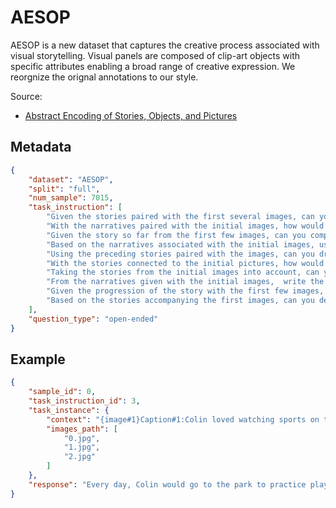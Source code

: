 # AESOP

AESOP is a new dataset that captures the creative process associated with visual storytelling. Visual panels are composed of clip-art objects with specific attributes enabling a broad range of creative expression. We reorgnize the orignal annotations to our style.

Source: 
- [Abstract Encoding of Stories, Objects, and Pictures](https://ieeexplore.ieee.org/document/9710625)
## Metadata

```json
{
    "dataset": "AESOP",
    "split": "full",
    "num_sample": 7015,
    "task_instruction": [
        "Given the stories paired with the first several images, can you finish the story based on the last image?",
        "With the narratives paired with the initial images, how would you conclude the story using the last picture?",
        "Given the story so far from the first few images, can you complete the tale considering the final image?",
        "Based on the narratives associated with the initial images, use the final picture to bring the story to a close.",
        "Using the preceding stories paired with the images, can you draft the ending with reference to the last image?",
        "With the stories connected to the initial pictures, how would you write the climax based on the last picture?",
        "Taking the stories from the initial images into account, can you conclude the story using the elements of the final image?",
        "From the narratives given with the initial images,  write the conclusion using the final image",
        "Given the progression of the story with the first few images, can you write a fitting end considering the last image?",
        "Based on the stories accompanying the first images, can you devise a conclusion for the story that incorporates the last image?"
    ],
    "question_type": "open-ended"
}
```

## Example

```json
{
    "sample_id": 0,
    "task_instruction_id": 3,
    "task_instance": {
        "context": "{image#1}Caption#1:Colin loved watching sports on the TV. He loved watching the various soccer clubs of the Major League soccer play. He wished he could learn how to play soccer and be a star.{image#2}Caption#2:One day, his dad, Jared who was also an avid soccer fan brought home a soccer ball. Colin was very excited. He mused about the opportunity of learning how to play soccer.{image#3}Caption#3:",
        "images_path": [
            "0.jpg",
            "1.jpg",
            "2.jpg"
        ]
    },
    "response": "Every day, Colin would go to the park to practice playing soccer with his friends, Bobby and Lizzy, and have fun until he became very good at playing soccer."
}
```
